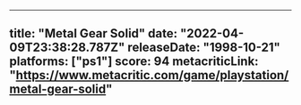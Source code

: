
---
title: "Metal Gear Solid"
date: "2022-04-09T23:38:28.787Z"
releaseDate: "1998-10-21"
platforms: ["ps1"]
score: 94
metacriticLink: "https://www.metacritic.com/game/playstation/metal-gear-solid"
---
